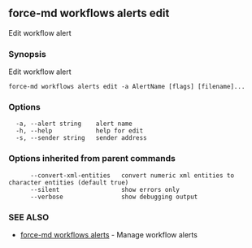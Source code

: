 ## force-md workflows alerts edit

Edit workflow alert

### Synopsis

Edit workflow alert

```
force-md workflows alerts edit -a AlertName [flags] [filename]...
```

### Options

```
  -a, --alert string    alert name
  -h, --help            help for edit
  -s, --sender string   sender address
```

### Options inherited from parent commands

```
      --convert-xml-entities   convert numeric xml entities to character entities (default true)
      --silent                 show errors only
      --verbose                show debugging output
```

### SEE ALSO

* [force-md workflows alerts](force-md_workflows_alerts.md)	 - Manage workflow alerts

